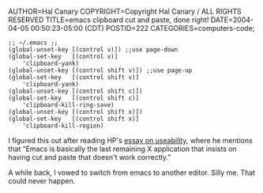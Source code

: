 AUTHOR=Hal Canary
COPYRIGHT=Copyright Hal Canary / ALL RIGHTS RESERVED
TITLE=emacs clipboard cut and paste, done right!
DATE=2004-04-05 00:50:23-05:00 (CDT)
POSTID=222
CATEGORIES=computers-code;

    
    ;; ~/.emacs ;;
    (global-unset-key [(control v)]) ;;use page-down
    (global-set-key   [(control v)]
        'clipboard-yank)
    (global-unset-key [(control shift v)]) ;;use page-up
    (global-set-key   [(control shift v)]
        'clipboard-yank)
    (global-unset-key [(control shift c)])
    (global-set-key   [(control shift c)]
        'clipboard-kill-ring-save)
    (global-unset-key [(control shift x)])
    (global-set-key   [(control shift x)]
        'clipboard-kill-region)
    

I figured this out after reading HP's [essay on useability](http://ometer.com/free-software-ui.html), where he mentions that “Emacs is basically the last remaining X application that insists on having cut and paste that doesn't work correctly.”

A while back, I vowed to switch from emacs to another editor. Silly me. That could never happen.
